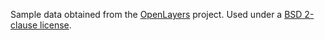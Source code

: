 Sample data obtained from the [OpenLayers](https://github.com/openlayers/openlayers/tree/main/examples/data/geojson) project. Used under a [BSD 2-clause license](https://github.com/openlayers/openlayers/blob/main/LICENSE.md).